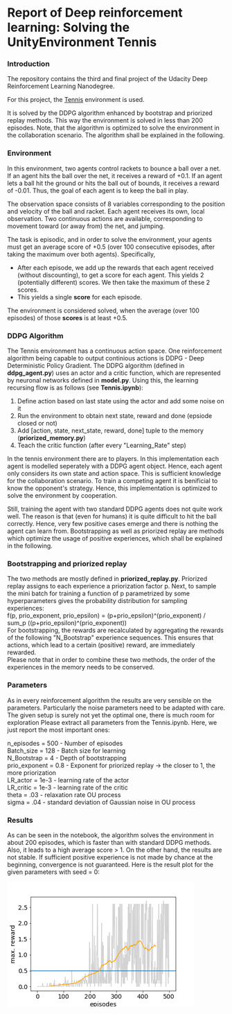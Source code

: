 # Report of Deep reinforcement learning: Solving the UnityEnvironment Tennis

### Introduction
The repository contains the third and final project of the Udacity Deep Reinforcement Learning Nanodegree.

For this project, the [Tennis](https://github.com/Unity-Technologies/ml-agents/blob/master/docs/Learning-Environment-Examples.md#tennis) environment is used.

It is solved by the DDPG algorithm enhanced by bootstrap and priorized replay methods. This way the environment is solved in less than 200 episodes. Note, that the algorithm is optimized to solve the environment in the collaboration scenario.
The algorithm shall be explained in the following.


### Environment
In this environment, two agents control rackets to bounce a ball over a net. If an agent hits the ball over the net, it receives a reward of +0.1.  If an agent lets a ball hit the ground or hits the ball out of bounds, it receives a reward of -0.01.  Thus, the goal of each agent is to keep the ball in play.

The observation space consists of 8 variables corresponding to the position and velocity of the ball and racket. Each agent receives its own, local observation.  Two continuous actions are available, corresponding to movement toward (or away from) the net, and jumping. 

The task is episodic, and in order to solve the environment, your agents must get an average score of +0.5 (over 100 consecutive episodes, after taking the maximum over both agents). Specifically,

- After each episode, we add up the rewards that each agent received (without discounting), to get a score for each agent. This yields 2 (potentially different) scores. We then take the maximum of these 2 scores.
- This yields a single **score** for each episode.

The environment is considered solved, when the average (over 100 episodes) of those **scores** is at least +0.5.

### DDPG Algorithm

The Tennis environment has a continuous action space. One reinforcement algorithm being capable to output continious actions is DDPG - Deep Deterministic Policy Gradient. The DDPG algorithm (defined in **ddpg_agent.py**) uses an actor and a critic function, which are represented by neuronal networks defined in **model.py**.
Using this, the learning recursing flow is as follows (see **Tennis.ipynb**):

1. Define action based on last state using the actor and add some noise on it
2. Run the environment to obtain next state, reward and done (epsiode closed or not)
3. Add [action, state, next_state, reward, done] tuple to the memory (**priorized_memory.py**)
4. Teach the critic function (after every "Learning_Rate" step) 

In the tennis environment there are to players.
In this implementation each agent is modelled seperately with a DDPG agent object.
Hence, each agent only considers its own state and action space. This is sufficient knowledge for the collaboration scenario. To train a competing agent it is benificial to know the opponent's strategy. 
Hence, this implementation is optimized to solve the environment by cooperation. 

Still, training the agent with two standard DDPG agents does not quite work well. The reason is that (even for humans) it is quite difficult to hit the ball correctly. Hence, very few positive cases emerge and there is nothing the agent can learn from. 
Bootstrapping as well as priorized replay are methods which optimize the usage of positive experiences, which shall be explained in the following.

### Bootstrapping and priorized replay
  
The two methods are mostly defined in **priorized_replay.py**. Priorized replay assigns to each experience a priorization factor p. Next, to sample the mini batch for training a function of p 
parametrized by some hyperparameters gives the probability distribution for sampling experiences:\
f(p, prio_exponent, prio_epsilon) = (p+prio_epsilon)^(prio_exponent) / sum_p ((p+prio_epsilon)^(prio_exponent))\
For bootstrapping, the rewards are recalculated by aggregating the rewards of the following "N_Bootstrap" experience sequences. 
This ensures that actions, which lead to a certain (positive) reward, are immediately rewarded.\
Please note that in order to combine these two methods, the order of the experiences in the memory needs to be conserved.

### Parameters
As in every reinforcement algorithm the results are very sensible on the parameters. Particularly the noise parameters need to be adapted with care. 
The given setup is surely not yet the optimal one, there is much room for exploration
Please extract all parameters from the Tennis.ipynb. Here, we just report the most important ones: 

n_episodes = 500 - Number of episodes\
Batch_size = 128 - Batch size for learning\
N_Bootstrap = 4 - Depth of bootstrapping\
prio_exponent = 0.8 - Exponent for priorized replay -> the closer to 1, the more priorization\
LR_actor = 1e-3 - learning rate of the actor\
LR_critic = 1e-3 - learning rate of the critic\
theta = .03  - relaxation rate OU process\
sigma = .04  - standard deviation of Gaussian noise in OU process

### Results

As can be seen in the notebook, the algorithm solves the environment in about 200 episodes, which is faster than with standard DDPG methods. Also, it leads to a high average score > 1.
On the other hand, the results are not stable. If sufficient positive experience is not made by chance at the beginning, convergence is not guaranteed.
Here is the result plot for the given parameters with seed = 0:

![Trained Agent](Result.png)






